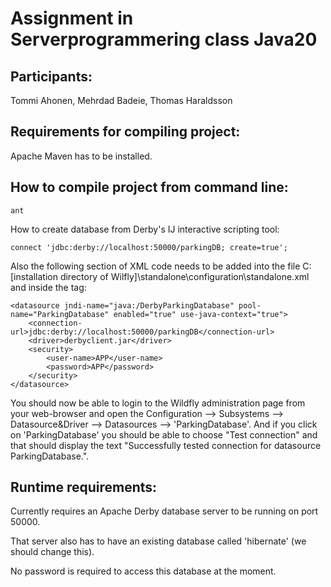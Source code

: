 # Assignment in Serverprogrammering class Java20


## Participants: 
Tommi Ahonen, Mehrdad Badeie, Thomas Haraldsson

## Requirements for compiling project:
Apache Maven has to be installed.

## How to compile project from command line:
```
ant
```

How to create database from Derby's IJ interactive scripting tool:

```
connect 'jdbc:derby://localhost:50000/parkingDB; create=true';
```

Also the following section of XML code needs to be added into the file C:\[installation directory of Wilfly]\standalone\configuration\standalone.xml and inside the <datasources> tag:

```
<datasource jndi-name="java:/DerbyParkingDatabase" pool-name="ParkingDatabase" enabled="true" use-java-context="true">
	<connection-url>jdbc:derby://localhost:50000/parkingDB</connection-url>
	<driver>derbyclient.jar</driver>
	<security>
		<user-name>APP</user-name>
		<password>APP</password>
	</security>
</datasource>
```

You should now be able to login to the Wildfly administration page from your web-browser and open the Configuration --> Subsystems --> Datasource&Driver --> Datasources --> 'ParkingDatabase'. And if you click on 'ParkingDatabase' you should be able to choose "Test connection" and that should display the text "Successfully tested connection for datasource ParkingDatabase.".

## Runtime requirements:

Currently requires an Apache Derby database server to be running on port 50000. 

That server also has to have an existing database called 'hibernate' (we should change this). 

No password is required to access this database at the moment.